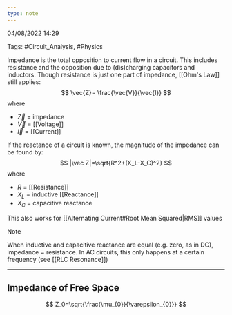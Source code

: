 ```yaml
---
type: note
---
```

04/08/2022 14:29

Tags: #Circuit_Analysis, #Physics 

Impedance is the total opposition to current flow in a circuit. This includes resistance and the opposition due to (dis)charging capacitors and inductors. Though resistance is just one part of impedance, [[Ohm's Law]] still applies:
$$
\vec{Z}= \frac{\vec{V}}{\vec{I}}
$$
where
- $\vec Z$ = impedance
- $\vec V$ = [[Voltage]]
- $\vec I$ = [[Current]]

If the reactance of a circuit is known, the magnitude of the impedance can be found by:
$$
|\vec Z|=\sqrt{R^2+(X_L-X_C)^2}
$$
where
- $R$ = [[Resistance]]
- $X_L$ = inductive [[Reactance]]
- $X_C$ = capacitive reactance


This also works for [[Alternating Current#Root Mean Squared|RMS]] values

>[!note]
>When inductive and capacitive reactance are equal (e.g. zero, as in DC), impedance = resistance. In AC circuits, this only happens at a certain frequency (see [[RLC Resonance]])

---

## Impedance of Free Space

$$
Z_0=\sqrt{\frac{\mu_{0}}{\varepsilon_{0}}}
$$
